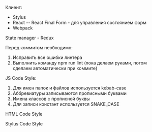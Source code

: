 Клиент:
- Stylus
- React
-- React Final Form - для управления состоянием форм
- Webpack

State manager - Redux

Перед коммитом необходимо:
1. Исправить все ошибки линтера
2. Выполнить команду npm run lint (пока делаем руками, потом сделаем автоматически при коммите)

JS Code Style:
1. Для имен папок и файлов используется kebab-case
2. Аббревиатуры записываются прописными буквами
3. Имена классов с прописной буквы
4. Для записи констант используется SNAKE_CASE

HTML Code Style

Stylus Code Style 